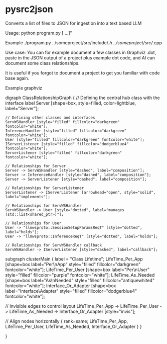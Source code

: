 # pysrc2json
Converts a list of files to JSON for ingestion into a text based LLM

Usage: python program.py <path1> [<path2> ...]"

Example
./program.py ../someproject/src/include/*.h ../someproject/src/*.cpp

Use case:
You can for example document a few classes in Graphviz .dot, paste in the JSON output of a project plus example dot code, and AI can document some class relationships.

It is useful if you forgot to document a project to get you familiar with code base again.


Example graphviz

digraph ClassRelationshipGraph {
    // Defining the central hub class with the interface label
    Server [shape=box, style=filled, color=lightblue, label="Server"];

    // Defining other classes and interfaces
    ServWSHandler [style="filled" fillcolor="darkgreen" fontcolor="white"];
    InferenceHandler [style="filled" fillcolor="darkgreen" fontcolor="white"];
    User [style="filled" fillcolor="darkgreen" fontcolor="white"];
    IServerListener [style="filled" fillcolor="dodgerblue4" fontcolor="white"];
    ServerListener [style="filled" fillcolor="darkgreen" fontcolor="white"];

    // Relationships for Server
    Server -> ServWSHandler [style="dashed", label="composition"];
    Server -> InferenceHandler [style="dashed", label="composition"];
    Server -> ServerListener [style="dashed", label="composition"];

    // Relationships for ServerListener
    ServerListener -> IServerListener [arrowhead="open", style="solid", label="implements"];

    // Relationships for ServWSHandler
    ServWSHandler -> User [style="dotted", label="manages (std::list<shared_ptr>)"];

    // Relationships for User
    User -> "llmwsproto::SessionSetupParamsReqT" [style="dotted", label="holds"];
    User -> "llmwsproto::InferenceReqT" [style="dotted", label="holds"];

    // Relationships for ServWSHandler callback
    ServWSHandler -> IServerListener [style="dashed", label="callback"];

subgraph clusterMain {
  label = "Class Lifetime";
  LifeTime_Per_App [shape=box label="Per\nApp" style="filled" fillcolor="darkgreen" fontcolor="white"];
  LifeTime_Per_User [shape=box label="Per\nUser" style="filled" fillcolor="purple" fontcolor="white"];
  LifeTime_As_Needed [shape=box label="As\nNeeded" style="filled" fillcolor="antiquewhite4" fontcolor="white"];
  Interface_Or_Adapter [shape=box label="Interface\\Adapter" style="filled" fillcolor="dodgerblue4" fontcolor="white"];
  
  // Invisible edges to control layout
  LifeTime_Per_App -> LifeTime_Per_User ->  LifeTime_As_Needed -> Interface_Or_Adapter [style="invis"];

  // Align nodes horizontally
  { rank=same; LifeTime_Per_App, LifeTime_Per_User, LifeTime_As_Needed, Interface_Or_Adapter }
}

}
